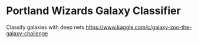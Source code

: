 Portland Wizards Galaxy Classifier
==================================

Classify galaxies with deep nets
https://www.kaggle.com/c/galaxy-zoo-the-galaxy-challenge
